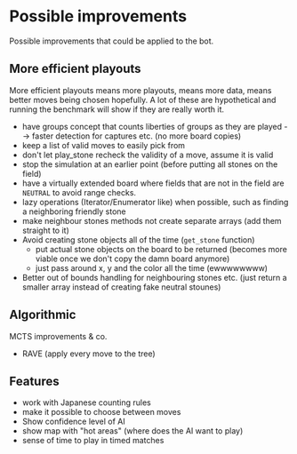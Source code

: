 # Possible improvements

Possible improvements that could be applied to the bot.

## More efficient playouts
More efficient playouts means more playouts, means more data, means better moves being chosen hopefully.
A lot of these are hypothetical and running the benchmark will show if they are really worth it.

* have groups concept that counts liberties of groups as they are played --> faster detection for captures etc. (no more board copies)
* keep a list of valid moves to easily pick from
* don't let play_stone recheck the validity of a move, assume it is valid
* stop the simulation at an earlier point (before putting all stones on the field)
* have a virtually extended board where fields that are not in the field are `NEUTRAL` to avoid range checks.
* lazy operations (Iterator/Enumerator like) when possible, such as finding a neighboring friendly stone
* make neighbour stones methods not create separate arrays (add them straight to it)
* Avoid creating stone objects all of the time (`get_stone` function)
  * put actual stone objects on the board to be returned (becomes more viable once we don't copy the damn board anymore)
  * just pass around x, y and the color all the time (ewwwwwwww)
* Better out of bounds handling for neighbouring stones etc. (just return a smaller array instead of creating fake neutral stounes)

## Algorithmic
MCTS improvements & co.

* RAVE (apply every move to the tree)



## Features
* work with Japanese counting rules
* make it possible to choose between moves
* Show confidence level of AI
* show map with "hot areas" (where does the AI want to play)
* sense of time to play in timed matches

